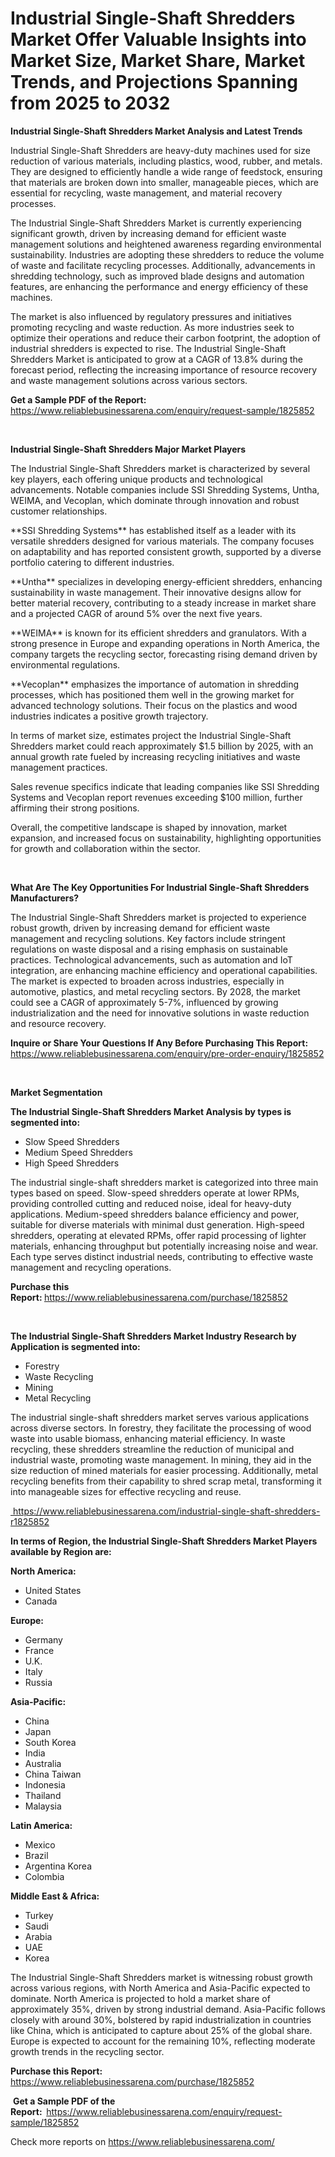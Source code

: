 <p><h1>Industrial Single-Shaft Shredders Market Offer Valuable Insights into Market Size, Market Share, Market Trends, and Projections Spanning from 2025 to 2032</h1></p><p><strong>Industrial Single-Shaft Shredders Market Analysis and Latest Trends</strong></p>
<p><p>Industrial Single-Shaft Shredders are heavy-duty machines used for size reduction of various materials, including plastics, wood, rubber, and metals. They are designed to efficiently handle a wide range of feedstock, ensuring that materials are broken down into smaller, manageable pieces, which are essential for recycling, waste management, and material recovery processes.</p><p>The Industrial Single-Shaft Shredders Market is currently experiencing significant growth, driven by increasing demand for efficient waste management solutions and heightened awareness regarding environmental sustainability. Industries are adopting these shredders to reduce the volume of waste and facilitate recycling processes. Additionally, advancements in shredding technology, such as improved blade designs and automation features, are enhancing the performance and energy efficiency of these machines.</p><p>The market is also influenced by regulatory pressures and initiatives promoting recycling and waste reduction. As more industries seek to optimize their operations and reduce their carbon footprint, the adoption of industrial shredders is expected to rise. The Industrial Single-Shaft Shredders Market is anticipated to grow at a CAGR of 13.8% during the forecast period, reflecting the increasing importance of resource recovery and waste management solutions across various sectors.</p></p>
<p><strong>Get a Sample PDF of the Report:&nbsp;</strong> <a href="https://www.reliablebusinessarena.com/enquiry/request-sample/1825852?utm_campaign=1891&utm_medium=2&utm_source=Github&utm_content=ia&utm_term=28022025&utm_id=industrial-single-shaft-shredders">https://www.reliablebusinessarena.com/enquiry/request-sample/1825852</a></p>
<p>&nbsp;</p>
<p><strong>Industrial Single-Shaft Shredders Major Market Players</strong></p>
<p><p>The Industrial Single-Shaft Shredders market is characterized by several key players, each offering unique products and technological advancements. Notable companies include SSI Shredding Systems, Untha, WEIMA, and Vecoplan, which dominate through innovation and robust customer relationships.</p><p>**SSI Shredding Systems** has established itself as a leader with its versatile shredders designed for various materials. The company focuses on adaptability and has reported consistent growth, supported by a diverse portfolio catering to different industries. </p><p>**Untha** specializes in developing energy-efficient shredders, enhancing sustainability in waste management. Their innovative designs allow for better material recovery, contributing to a steady increase in market share and a projected CAGR of around 5% over the next five years.</p><p>**WEIMA** is known for its efficient shredders and granulators. With a strong presence in Europe and expanding operations in North America, the company targets the recycling sector, forecasting rising demand driven by environmental regulations.</p><p>**Vecoplan** emphasizes the importance of automation in shredding processes, which has positioned them well in the growing market for advanced technology solutions. Their focus on the plastics and wood industries indicates a positive growth trajectory.</p><p>In terms of market size, estimates project the Industrial Single-Shaft Shredders market could reach approximately $1.5 billion by 2025, with an annual growth rate fueled by increasing recycling initiatives and waste management practices.</p><p>Sales revenue specifics indicate that leading companies like SSI Shredding Systems and Vecoplan report revenues exceeding $100 million, further affirming their strong positions. </p><p>Overall, the competitive landscape is shaped by innovation, market expansion, and increased focus on sustainability, highlighting opportunities for growth and collaboration within the sector.</p></p>
<p>&nbsp;</p>
<p><strong>What Are The Key Opportunities For Industrial Single-Shaft Shredders Manufacturers?</strong></p>
<p><p>The Industrial Single-Shaft Shredders market is projected to experience robust growth, driven by increasing demand for efficient waste management and recycling solutions. Key factors include stringent regulations on waste disposal and a rising emphasis on sustainable practices. Technological advancements, such as automation and IoT integration, are enhancing machine efficiency and operational capabilities. The market is expected to broaden across industries, especially in automotive, plastics, and metal recycling sectors. By 2028, the market could see a CAGR of approximately 5-7%, influenced by growing industrialization and the need for innovative solutions in waste reduction and resource recovery.</p></p>
<p><strong>Inquire or Share Your Questions If Any Before Purchasing This Report:</strong> <a href="https://www.reliablebusinessarena.com/enquiry/pre-order-enquiry/1825852?utm_campaign=1891&utm_medium=2&utm_source=Github&utm_content=ia&utm_term=28022025&utm_id=industrial-single-shaft-shredders">https://www.reliablebusinessarena.com/enquiry/pre-order-enquiry/1825852</a></p>
<p>&nbsp;</p>
<p><strong>Market Segmentation</strong></p>
<p><strong>The Industrial Single-Shaft Shredders Market Analysis by types is segmented into:</strong></p>
<p><ul><li>Slow Speed Shredders</li><li>Medium Speed Shredders</li><li>High Speed Shredders</li></ul></p>
<p><p>The industrial single-shaft shredders market is categorized into three main types based on speed. Slow-speed shredders operate at lower RPMs, providing controlled cutting and reduced noise, ideal for heavy-duty applications. Medium-speed shredders balance efficiency and power, suitable for diverse materials with minimal dust generation. High-speed shredders, operating at elevated RPMs, offer rapid processing of lighter materials, enhancing throughput but potentially increasing noise and wear. Each type serves distinct industrial needs, contributing to effective waste management and recycling operations.</p></p>
<p><strong>Purchase this Report:&nbsp;</strong><a href="https://www.reliablebusinessarena.com/purchase/1825852?utm_campaign=1891&utm_medium=2&utm_source=Github&utm_content=ia&utm_term=28022025&utm_id=industrial-single-shaft-shredders">https://www.reliablebusinessarena.com/purchase/1825852</a></p>
<p>&nbsp;</p>
<p><strong>The Industrial Single-Shaft Shredders Market Industry Research by Application is segmented into:</strong></p>
<p><ul><li>Forestry</li><li>Waste Recycling</li><li>Mining</li><li>Metal Recycling</li></ul></p>
<p><p>The industrial single-shaft shredders market serves various applications across diverse sectors. In forestry, they facilitate the processing of wood waste into usable biomass, enhancing material efficiency. In waste recycling, these shredders streamline the reduction of municipal and industrial waste, promoting waste management. In mining, they aid in the size reduction of mined materials for easier processing. Additionally, metal recycling benefits from their capability to shred scrap metal, transforming it into manageable sizes for effective recycling and reuse.</p></p>
<p><a href="https://www.reliablebusinessarena.com/industrial-single-shaft-shredders-r1825852?utm_campaign=1891&utm_medium=2&utm_source=Github&utm_content=ia&utm_term=28022025&utm_id=industrial-single-shaft-shredders">&nbsp;https://www.reliablebusinessarena.com/industrial-single-shaft-shredders-r1825852</a></p>
<p><strong>In terms of Region, the Industrial Single-Shaft Shredders Market Players available by Region are:</strong></p>
<p>
    <p> <strong> North America: </strong>
        <ul>
            <li>United States</li>
            <li>Canada</li>
        </ul>
        </p> 
    <p> <strong> Europe: </strong>
        <ul>
            <li>Germany</li>
            <li>France</li>
            <li>U.K.</li>
            <li>Italy</li>
            <li>Russia</li>
        </ul>
        </p> 
    <p> <strong> Asia-Pacific: </strong>
        <ul>
            <li>China</li>
            <li>Japan</li>
            <li>South Korea</li>
            <li>India</li>
            <li>Australia</li>
            <li>China Taiwan</li>
            <li>Indonesia</li>
            <li>Thailand</li>
            <li>Malaysia</li>
        </ul>
        </p> 
    <p> <strong> Latin America: </strong>
        <ul>
            <li>Mexico</li>
            <li>Brazil</li>
            <li>Argentina Korea</li>
            <li>Colombia</li>
        </ul>
        </p> 
    <p> <strong> Middle East & Africa: </strong>
        <ul>
            <li>Turkey</li>
            <li>Saudi</li>
            <li>Arabia</li>
            <li>UAE</li>
            <li>Korea</li>
        </ul>
    </p>
    </p>
<p><p>The Industrial Single-Shaft Shredders market is witnessing robust growth across various regions, with North America and Asia-Pacific expected to dominate. North America is projected to hold a market share of approximately 35%, driven by strong industrial demand. Asia-Pacific follows closely with around 30%, bolstered by rapid industrialization in countries like China, which is anticipated to capture about 25% of the global share. Europe is expected to account for the remaining 10%, reflecting moderate growth trends in the recycling sector.</p></p>
<p><strong>Purchase this Report: </strong><a href="https://www.reliablebusinessarena.com/purchase/1825852?utm_campaign=1891&utm_medium=2&utm_source=Github&utm_content=ia&utm_term=28022025&utm_id=industrial-single-shaft-shredders">https://www.reliablebusinessarena.com/purchase/1825852</a></p>
<p>&nbsp;<strong>Get a Sample PDF of the Report:&nbsp;&nbsp;</strong><a href="https://www.reliablebusinessarena.com/enquiry/request-sample/1825852?utm_campaign=1891&utm_medium=2&utm_source=Github&utm_content=ia&utm_term=28022025&utm_id=industrial-single-shaft-shredders">https://www.reliablebusinessarena.com/enquiry/request-sample/1825852</a></p>
<p><strong></strong></p>
<p>Check more reports on <a href="https://www.reliablebusinessarena.com/?utm_campaign=1891&utm_medium=2&utm_source=Github&utm_content=ia&utm_term=28022025&utm_id=industrial-single-shaft-shredders">https://www.reliablebusinessarena.com/</a></p>